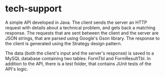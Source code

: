 # tech-support

A simple API developed in Java. The client sends the server an HTTP request with details about a technical problem, and gets back a matching response. 
The requests that are sent between the client and the server are JSON strings, that are parsed using Google's Gson library.
The response to the client is generated using the Strategy design pattern.

The data (both the client's input and the server's response) is saved to a MySQL database containing two tables: FormTbl and FormResultTbl.
In addition to the API, there is a test folder, that contains JUnit tests of the API's logic.

